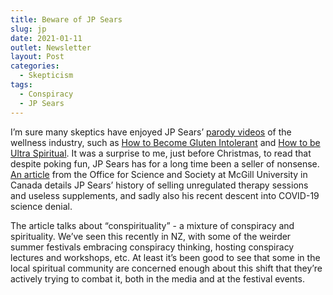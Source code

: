 ```yaml
---
title: Beware of JP Sears
slug: jp
date: 2021-01-11
outlet: Newsletter
layout: Post
categories:
  - Skepticism
tags:
  - Conspiracy
  - JP Sears
---
```


I’m sure many skeptics have enjoyed JP Sears’ [parody videos](https://www.youtube.com/user/AwakenWithJP) of the wellness industry, such as [How to Become Gluten Intolerant](https://youtu.be/Oht9AEq1798) and [How to be Ultra Spiritual](https://youtu.be/1kDso5ElFRg). It was a surprise to me, just before Christmas, to read that despite poking fun, JP Sears has for a long time been a seller of nonsense. [An article](https://www.mcgill.ca/oss/article/covid-19-critical-thinking-pseudoscience/clown-prince-wellness) from the Office for Science and Society at McGill University in Canada details JP Sears’ history of selling unregulated therapy sessions and useless supplements, and sadly also his recent descent into COVID-19 science denial.

<!-- more -->

The article talks about “conspirituality” - a mixture of conspiracy and spirituality. We’ve seen this recently in NZ, with some of the weirder summer festivals embracing conspiracy thinking, hosting conspiracy lectures and workshops, etc. At least it’s been good to see that some in the local spiritual community are concerned enough about this shift that they’re actively trying to combat it, both in the media and at the festival events.
